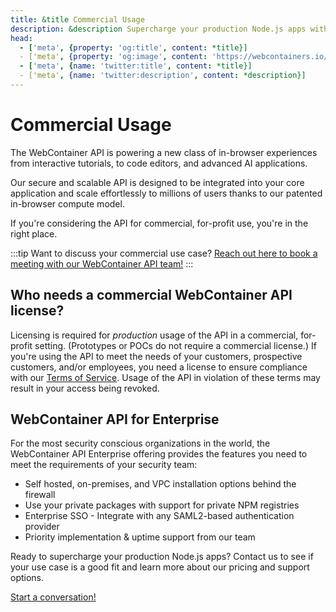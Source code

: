 ```yaml
---
title: &title Commercial Usage
description: &description Supercharge your production Node.js apps with a zero-footprint backend that eliminates the need for servers, boots in milliseconds, and provides 0ms latency backend connectivity. With WebContainer API you can create experiences that were previously impossible for your customers, employees and partners.
head:
  - ['meta', {property: 'og:title', content: *title}]
  - ['meta', {property: 'og:image', content: 'https://webcontainers.io/img/og/commercial_usage.png'}]
  - ['meta', {name: 'twitter:title', content: *title}]
  - ['meta', {name: 'twitter:description', content: *description}]
---
```

# Commercial Usage
The WebContainer API is powering a new class of in-browser experiences from interactive tutorials, to code editors, and advanced AI applications.

Our secure and scalable API is designed to be integrated into your core application and scale effortlessly to millions of users thanks to our patented in-browser compute model.

If you're considering the API for commercial, for-profit use, you're in the right place.

:::tip Want to discuss your commercial use case?
 [Reach out here to book a meeting with our WebContainer API team!](https://forms.default.com/360757)
:::

## Who needs a commercial WebContainer API license? 
Licensing is required for *production* usage of the API in a commercial, for-profit setting. (Prototypes or POCs do not require a commercial license.) If you're using the API to meet the needs of your customers, prospective customers, and/or employees, you need a license to ensure compliance with our [Terms of Service](https://stackblitz.com/terms-of-service). Usage of the API in violation of these terms may result in your access being revoked.

## WebContainer API for Enterprise
For the most security conscious organizations in the world, the WebContainer API Enterprise offering provides the features you need to meet the requirements of your security team:
- Self hosted, on-premises, and VPC installation options behind the firewall
- Use your private packages with support for private NPM registries
- Enterprise SSO - Integrate with any SAML2-based authentication provider
- Priority implementation & uptime support from our team


Ready to supercharge your production Node.js apps? Contact us to see if your use case is a good fit and learn more about our pricing and support options.

[Start a conversation!](https://forms.default.com/360757)